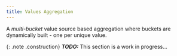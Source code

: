 ```yaml
---
title: Values Aggregation
---
```


A _multi-bucket_ value source based aggregation where buckets are dynamically
built - one per unique value.

{: .note .construction}
**_TODO:_** This section is a work in progress...

<div style="min-height: 800px"></div>
